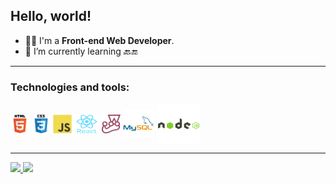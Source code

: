 ## Hello, world!

- 👩‍💻 I'm a **Front-end Web Developer**.
- 🌱 I’m currently learning 🔙🔚
  
---
### Technologies and tools: 
<div>
  <img align="center" width="30" height="30" alt="html5" src="https://raw.githubusercontent.com/devicons/devicon/master/icons/html5/html5-original-wordmark.svg">
  <img align="center" width="30" height="30" alt="css3" src="https://raw.githubusercontent.com/devicons/devicon/master/icons/css3/css3-original-wordmark.svg">
  <img align="center" width="30" height="30" alt="javascript" src="https://raw.githubusercontent.com/devicons/devicon/master/icons/javascript/javascript-original.svg">
  <img align="center" width="40" height="30" alt="react" src="https://raw.githubusercontent.com/devicons/devicon/master/icons/react/react-original-wordmark.svg">
  <img align="center" width="30" height="30" alt="jest" src="https://raw.githubusercontent.com/devicons/devicon/master/icons/jest/jest-plain.svg">
  <img align="center" width="50" height="45" alt="mysql" src="https://raw.githubusercontent.com/devicons/devicon/master/icons/mysql/mysql-original-wordmark.svg">
  <img align="center" width="70" height="65" alt="node" src="https://raw.githubusercontent.com/devicons/devicon/master/icons/nodejs/nodejs-original-wordmark.svg">
</div>

---
<div>
  <a href='https://github.com/aferanda'>
  <img height='160em' src='https://github-readme-stats.vercel.app/api?username=aferanda&show_icons=true&include_all_commits=true&count_private=true&theme=tokyonight' />
  <img height='160em' src='https://github-readme-stats.vercel.app/api/top-langs/?username=aferanda&layout=compact&hide=shell&langs_count=8&theme=tokyonight' />
</div>
